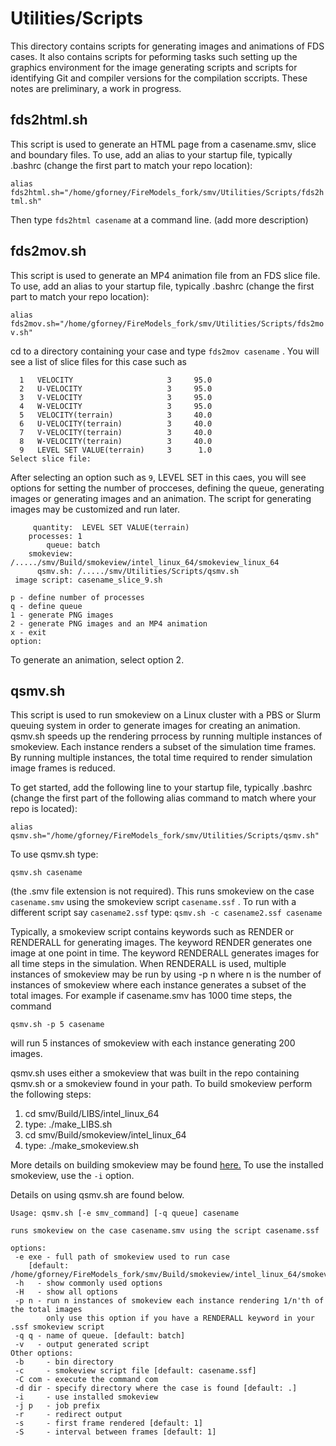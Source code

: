 # Utilities/Scripts

This directory contains scripts for generating images and animations of FDS cases.  It also contains scripts for peforming tasks such setting up the graphics environment for the image generating scripts and scripts for identifying Git and compiler versions for the compilation sccripts. These notes are preliminary, a work in progress.

## fds2html.sh

This script is used to generate an HTML page from a casename.smv, slice and boundary files. To use, add an alias to your startup file, typically .bashrc (change the first part to match your repo location):

```alias fds2html.sh="/home/gforney/FireModels_fork/smv/Utilities/Scripts/fds2html.sh"```

Then type `fds2html casename` at a command line. (add more description)

## fds2mov.sh

This script is used to generate an MP4 animation file from an FDS slice file.  To use, add an alias to your startup file, typically .bashrc (change the first part to match your repo location):

```alias fds2mov.sh="/home/gforney/FireModels_fork/smv/Utilities/Scripts/fds2mov.sh"```

cd to a directory containing your case and type `fds2mov casename` .  You will see a list of slice files for this case such as
```
  1   VELOCITY                     3     95.0
  2   U-VELOCITY                   3     95.0
  3   V-VELOCITY                   3     95.0
  4   W-VELOCITY                   3     95.0
  5   VELOCITY(terrain)            3     40.0
  6   U-VELOCITY(terrain)          3     40.0
  7   V-VELOCITY(terrain)          3     40.0
  8   W-VELOCITY(terrain)          3     40.0
  9   LEVEL SET VALUE(terrain)     3      1.0
Select slice file: 
   ```

After selecting an option such as `9`, LEVEL SET in this caes, you will see options for setting the number of procceses, defining the queue, generating images or generating images and an animation. The script for generating images may be customized and run later.

```
     quantity:  LEVEL SET VALUE(terrain)
    processes: 1
        queue: batch
    smokeview: /...../smv/Build/smokeview/intel_linux_64/smokeview_linux_64
      qsmv.sh: /...../smv/Utilities/Scripts/qsmv.sh
 image script: casename_slice_9.sh

p - define number of processes
q - define queue
1 - generate PNG images
2 - generate PNG images and an MP4 animation
x - exit
option:
```

To generate an animation, select option 2.

## qsmv.sh

This script is used to run smokeview on a Linux cluster with a PBS or Slurm queuing system in order to generate images for creating an animation. qsmv.sh speeds up the rendering prrocess by running multiple instances of smokeview. Each instance renders a subset of the simulation time frames. By running multiple instances, the total time required to render simulation image frames is reduced.

To get started, add the following line to your startup file, typically .bashrc 
(change the first part of the following alias command to match where your repo is located):

```alias qsmv.sh="/home/gforney/FireModels_fork/smv/Utilities/Scripts/qsmv.sh"```

To use qsmv.sh type:

```qsmv.sh casename```

(the .smv file extension is not required). This runs smokeview on the case `casename.smv` using the smokeview script `casename.ssf` . To run with a different script say `casename2.ssf` type:
```qsmv.sh -c casename2.ssf casename```

Typically, a smokeview script contains keywords such as RENDER or RENDERALL for generating images.  The keyword RENDER generates one image at one point in time.  The keyword RENDERALL generates images for all time steps in the simulation.  When RENDERALL is used, multiple instances of smokeview may be run by using -p n where n is the number of instances of smokeview where each instance generates a subset of the total images. For example if casename.smv has 1000 time steps, the command

```qsmv.sh -p 5 casename```

will run 5 instances of smokeview with each instance generating 200 images.

qsmv.sh uses either a smokeview that was built in the repo containing qsmv.sh or a smokeview found in your path.  To build smokeview perform the following steps:

1. cd smv/Build/LIBS/intel_linux_64
2. type: 
 ./make_LIBS.sh
3. cd smv/Build/smokeview/intel_linux_64 
4. type:
 ./make_smokeview.sh
 
More details on building smokeview may be found [here.](https://github.com/firemodels/smv/tree/master/Build/README.md)  To use the installed smokeview, use the `-i` option.

Details on using qsmv.sh are found below.

```
Usage: qsmv.sh [-e smv_command] [-q queue] casename

runs smokeview on the case casename.smv using the script casename.ssf

options:
 -e exe - full path of smokeview used to run case
    [default: /home/gforney/FireModels_fork/smv/Build/smokeview/intel_linux_64/smokeview_intel_linux_64]
 -h   - show commonly used options
 -H   - show all options
 -p n - run n instances of smokeview each instance rendering 1/n'th of the total images
        only use this option if you have a RENDERALL keyword in your .ssf smokeview script
 -q q - name of queue. [default: batch]
 -v   - output generated script
Other options:
 -b     - bin directory
 -c     - smokeview script file [default: casename.ssf]
 -C com - execute the command com
 -d dir - specify directory where the case is found [default: .]
 -i     - use installed smokeview
 -j p   - job prefix
 -r     - redirect output
 -s     - first frame rendered [default: 1]
 -S     - interval between frames [default: 1]
```
